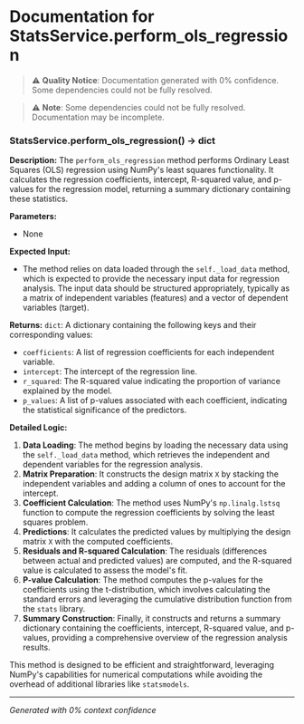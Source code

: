 # Documentation for StatsService.perform_ols_regression

> ⚠️ **Quality Notice**: Documentation generated with 0% confidence. Some dependencies could not be fully resolved.


> ⚠️ **Note**: Some dependencies could not be fully resolved. Documentation may be incomplete.
### StatsService.perform_ols_regression() -> dict

**Description:**
The `perform_ols_regression` method performs Ordinary Least Squares (OLS) regression using NumPy's least squares functionality. It calculates the regression coefficients, intercept, R-squared value, and p-values for the regression model, returning a summary dictionary containing these statistics.

**Parameters:**
- None

**Expected Input:**
- The method relies on data loaded through the `self._load_data` method, which is expected to provide the necessary input data for regression analysis. The input data should be structured appropriately, typically as a matrix of independent variables (features) and a vector of dependent variables (target).

**Returns:**
`dict`: A dictionary containing the following keys and their corresponding values:
- `coefficients`: A list of regression coefficients for each independent variable.
- `intercept`: The intercept of the regression line.
- `r_squared`: The R-squared value indicating the proportion of variance explained by the model.
- `p_values`: A list of p-values associated with each coefficient, indicating the statistical significance of the predictors.

**Detailed Logic:**
1. **Data Loading**: The method begins by loading the necessary data using the `self._load_data` method, which retrieves the independent and dependent variables for the regression analysis.
2. **Matrix Preparation**: It constructs the design matrix `X` by stacking the independent variables and adding a column of ones to account for the intercept.
3. **Coefficient Calculation**: The method uses NumPy's `np.linalg.lstsq` function to compute the regression coefficients by solving the least squares problem.
4. **Predictions**: It calculates the predicted values by multiplying the design matrix `X` with the computed coefficients.
5. **Residuals and R-squared Calculation**: The residuals (differences between actual and predicted values) are computed, and the R-squared value is calculated to assess the model's fit.
6. **P-value Calculation**: The method computes the p-values for the coefficients using the t-distribution, which involves calculating the standard errors and leveraging the cumulative distribution function from the `stats` library.
7. **Summary Construction**: Finally, it constructs and returns a summary dictionary containing the coefficients, intercept, R-squared value, and p-values, providing a comprehensive overview of the regression analysis results.

This method is designed to be efficient and straightforward, leveraging NumPy's capabilities for numerical computations while avoiding the overhead of additional libraries like `statsmodels`.

---
*Generated with 0% context confidence*
